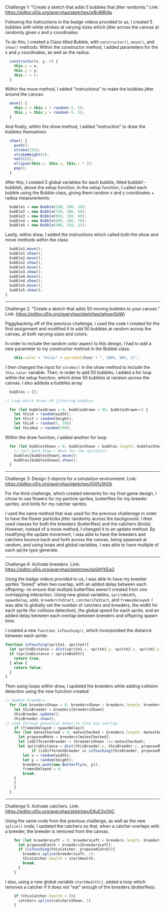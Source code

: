 Challenge 1: "Create a sketch that adds 5 bubbles that jitter randomly."
Link: https://editor.p5js.org/averyhas/sketches/wBv8iRI4p

Following the instructions in the badge videos provided to us, I created 5 bubbles with white strokes at varying sizes which jitter across the canvas at randomly given x and y coordinates.

To do this, I created a Class titled Bubble, with ```constructor()```, ```move()```, and ```show()``` methods. Within the constructor method, I added parameters for the x and y coordinates, as well as the radius:

```Javascript
  constructor(x, y, r) {
    this.x = x;
    this.y = y;
    this.r = r;
  }
```

Within the move method, I added "instructions" to make the bubbles jitter around the canvas:

```Javascript
  move() {
    this.x = this.x + random(-5, 5);
    this.y = this.y + random(-5, 5);
  }
```

And finally, within the show method, I added "instructins" to draw the bubbles themselves:

```Javascript
  show() {
    push();
    stroke(255);
    strokeWeight(4);
    noFill();
    ellipse(this.x, this.y, this.r * 2);
    pop();
  }
```

After this, I created 5 global variables for each bubble, titled bubble1 - bubble5, above the setup function. In the setup function, I called each bubble using the Bubble class, giving them random x and y coordinates + radius measurements:

```Javascript
  bubble1 = new Bubble(200, 200, 30);
  bubble2 = new Bubble(330, 300, 50);
  bubble3 = new Bubble(850, 150, 60);
  bubble4 = new Bubble(600, 280, 70);
  bubble5 = new Bubble(486, 354, 23);
```

Lastly, within draw, I added the instructions which called both the show and move methods within the class:

```Javascript
  bubble1.move();
  bubble1.show();
  bubble2.move();
  bubble2.show();
  bubble3.move();
  bubble3.show();
  bubble4.move();
  bubble4.show();
  bubble5.move();
  bubble5.show();
}
```

----------------------------------------------------------------------------------------------------------------------------------------------------------

Challenge 2: "Create a sketch that adds 50 moving bubbles to your canvas."
Link: https://editor.p5js.org/averyhas/sketches/whowjSpWj

Piggybacking off of the previous challenge, I used the code I created for the first assignment and modified it to add 50 bubbles at random across the canvas, at both varying sizes and colors.

In order to include the random color aspect to this design, I had to add a new parameter to my constructor method in the Bubble class:

```Javascript
    this.color = "hsla(" + parseInt(hue) + ", 100%, 90%, 1)";
```

I then changed the input for ```stroke()``` in the show method to include the ```this.color``` variable.
Then, in order to add 50 bubbles, I added a for loop within the setup function, which drew 50 bubbles at random across the canvas. I also addeda a bubbles array:

```Javascript
  bubbles = [];

// Loop which draws 50 jittering bubbles.

  for (let bubblesDrawn = 0; bubblesDrawn < 50; bubblesDrawn++) {
    let thisX = random(width);
    let thisY = random(height);
    let thisR = random(5, 100)
    let thisHue = random(360);
```

Within the draw function, I added another for loop:

```Javascript
  for (let bubblesShown = 0; bubblesShown < bubbles.length; bubblesShown++) {
    // Call both Show + Move for the sprite(s).
    bubbles[bubblesShown].move();
    bubbles[bubblesShown].show();
  }
```

----------------------------------------------------------------------------------------------------------------------------------------------------------

Challenge 3: Design 3 objects for a simulation environment.
Link: https://editor.p5js.org/averyhas/sketches/jGXfv5hOk

For the third challenge, which created elements for my final game design, I chose to use flowers for my particle sprites, butterflies for my breeder sprites, and birds for my catcher sprites.

I used the same method that was used for the previous challenege in order to have the flower particles jitter randomly across the background. I then used classes for both the breeders (butterflies) and the catchers (birds). However, instead of a move method, I changed it to an update method. By modifying the update movement, I was able to have the breeders and catchers bounce back and forth across the canvas, being spawned at random, and using loops and global variables, I was able to have multiple of each sprite type generate.

----------------------------------------------------------------------------------------------------------------------------------------------------------

Challenge 4: Activate breeders.
Link: https://editor.p5js.org/averyhas/sketches/qs5AYKEaG

Using the badge videos provided to us, I was able to have my breeder sprites "breed" when two overlap, with an added delay between each offspring--to ensure that multiple butterflies weren't created from one overlapping interaction. Using new global variables, ```spriteWidth```, ```spawnDelay```, ```addX```, ```breedersToStart```, ```catchersToStart```, and ```framesDelayed```. I was able to globally set the number of catchers and breeders, the width for each sprite (for collision detection), the global speed for each sprite, and an added delay between each overlap between breeders and offspring spawn time.

I created a new ```function isTouching()```, which incorporated the distance between each sprite:

```Javascript
function isTouching(sprite1, sprite2){
  let spriteDistance = dist(sprite1.x, sprite1.y, sprite2.x, sprite2.y);
  if (spriteDistance < spriteWidth){
    return true;
  } else {
    return false;
  }
}
```

Then using loops within draw, I updated the breeders while adding collision detection using the new function created:

```Javascript
// Update breeders.
  for (let breedersShown = 0; breedersShown < breeders.length; breedersShown++ ) {
    let thisBreeder = breeders[breedersShown]
    thisBreeder.update();
    thisBreeder.show();
// Look through potential mates to find any overlap.
    if (framesDelayed > spawnDelay){
    for (let matesChecked = 0; matesChecked < breeders.length; matesChecked++){
      let proposedMate = breeders[matesChecked];
      let isDifferentBreeder = (breedersShown !== matesChecked);
      let spriteDistance = dist(thisBreeder.x, thisBreeder.y, proposedMate.x, proposedMate.y);
            if (isDifferentBreeder && isTouching(thisBreeder, proposedMate)){
        let x = random(width);
        let y = random(height);
        breeders.push(new Butterfly(x, y));
        framesDelayed = 0;
        break;
    }
    }
    }
  }
```

----------------------------------------------------------------------------------------------------------------------------------------------------------

Challenge 5: Activate catchers.
Link: https://editor.p5js.org/averyhas/sketches/E8uE3vOhC

Using the same code from the previous challenge, as well as the new ```splice()``` code, I updated the catchers so that, when a catcher overlaps with a breeder, the breeder is removed from the canvas. 

```Javascript
    for (let breedersLeft = 0; breedersLeft < breeders.length; breedersLeft++){
      let proposedCatch = breeders[breedersLeft];
      if (isTouching(thisCatcher, proposedCatch)){
        breeders.splice(breedersLeft, 1);
        thisCatcher.health = startHealth;
        break;
      }
    }
```

I also, using a new global variable ```startHealth()```, added a loop which removes a catcher if it does not "eat" enough of the breeders (butterflies).

```Javascript
    if (thisCatcher.health < 0){
      catchers.splice(catchersShown, 1)
    }
```
